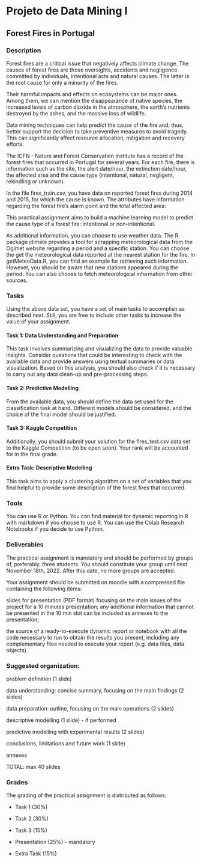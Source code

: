 # Projeto de Data Mining I 

## Forest Fires in Portugal
### Description
Forest fires are a critical issue that negatively affects climate change. The causes of forest fires are those oversights, accidents and negligence committed by individuals, intentional acts and natural causes. The latter is the root cause for only a minority of the fires.

Their harmful impacts and effects on ecosystems can be major ones. Among them, we can mention the disappearance of native species,  the increased levels of carbon dioxide in the atmosphere, the earth’s nutrients destroyed by the ashes, and the massive loss of wildlife. 

Data mining techniques can help predict the cause of the fire and, thus, better support the decision to take preventive measures to avoid tragedy. This can significantly affect resource allocation, mitigation and recovery efforts. 

The ICFN - Nature and Forest Conservation Institute has a record of the forest fires that occurred in Portugal for several years. For each fire, there is information such as the site, the alert date/hour, the extinction date/hour, the affected area and the cause type (intentional, natural, negligent, rekindling or unknown).

In the file fires_train.csv, you have data on reported forest fires during 2014 and 2015, for which the cause is known. The attributes have information regarding the forest fire’s alarm point and the total affected area:

This practical assignment aims to build a machine learning model to predict the cause type of a forest fire: intentional or non-intentional.

As additional information, you can choose to use weather data. The R package climate provides a tool for scrapping meteorological data from the Ogimet website regarding a period and a specific station. You can choose the get the meteorological data reported at the nearest station for the fire. In getMeteoData.R, you can find an example for retrieving such information. However, you should be aware that new stations appeared during the period. You can also choose to fetch meteorological information from other sources.

### Tasks
Using the above data set, you have a set of main tasks to accomplish as described next. Still, you are free to include other tasks to increase the value of your assignment.  

#### Task 1: Data Understanding and Preparation
This task involves summarizing and visualizing the data to provide valuable insights. Consider questions that could be interesting to check with the available data and provide answers using textual summaries or data visualization. Based on this analysis, you should also check if it is necessary to carry out any data clean-up and pre-processing steps.

#### Task 2: Predictive Modelling
From the available data, you should define the data set used for the classification task at hand. Different models should be considered, and the choice of the final model should be justified. 

#### Task 3: Kaggle Competition
Additionally, you should submit your solution for the fires_test.csv data set to the Kaggle Competition (to be open soon). Your rank will be accounted for in the final grade. 

#### Extra Task: Descriptive Modelling
This task aims to apply a clustering algorithm on a set of variables that you find helpful to provide some description of the forest fires that occurred. 


### Tools
You can use R or Python. You can find material for dynamic reporting in R with markdown if you choose to use R. You can use the Colab Research Notebooks if you decide to use Python. 


### Deliverables
The practical assignment is mandatory and should be performed by groups of, preferably, three students. You should constitute your group until next November 18th, 2022. After this date, no more groups are accepted.

Your assignment should be submitted on moodle with a compressed file containing the following items:

slides for presentation (PDF format) focusing on the main issues of the project for a 10 minutes presentation; any additional information that cannot be presented in the 10 min slot can be included as annexes to the presentation;

the source of a ready-to-execute dynamic report or notebook with all the code necessary to run to obtain the results you present, including any complementary files needed to execute your report (e.g. data files, data objects).

### Suggested organization:

problem definition (1 slide)

data understanding:  concise summary, focusing on the main findings (2 slides)

data preparation: outline, focusing on the main operations  (2 slides)

descriptive modelling (1 slide) - if performed

predictive modelling with experimental results (2 slides)

conclusions, limitations and future work (1 slide)

annexes

TOTAL: max 40 slides

### Grades
The grading of the practical assignment is distributed as follows: 

- Task 1 (30%)

- Task 2 (30%)

- Task 3 (15%)

- Presentation (25%) - mandatory 

- Extra Task  (15%)


